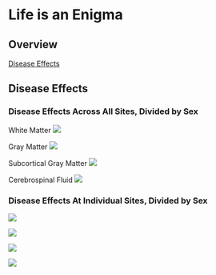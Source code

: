 # Life is an Enigma

## Overview

[Disease Effects](#disease-effects)

## Disease Effects

### Disease Effects Across All Sites, Divided by Sex

White Matter
![](figs/allsites_WMV.png)

Gray Matter
![](figs/allsites_GMV.png)

Subcortical Gray Matter
![](figs/allsites_sGMV.png)

Cerebrospinal Fluid
![](figs/allsites_Ventricles.png)

### Disease Effects At Individual Sites, Divided by Sex


![](figs/sitespecific_WMV.png)

![](figs/sitespecific_GMV.png)

![](figs/sitespecific_sGMV.png)

![](figs/sitespecific_Ventricles.png)


